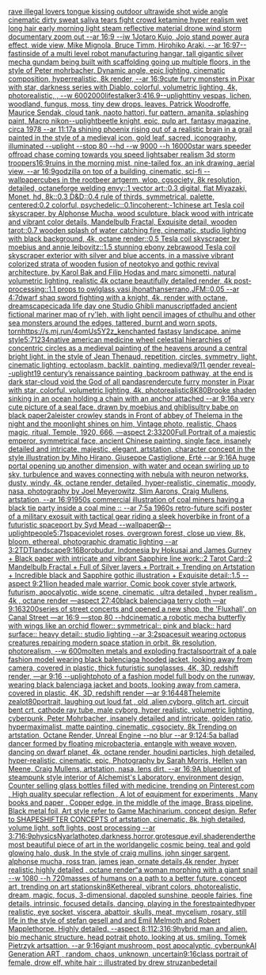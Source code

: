 [rave illegal lovers tongue kissing outdoor ultrawide shot wide angle cinematic dirty sweat saliva tears fight crowd ketamine hyper realism wet long hair early morning light steam  reflective material drone wind storm documentary zoom out --ar 16:9 --iw 1](https://www.ebank.nz/aiartgenerator?category=rave%20illegal%20lovers%20tongue%20kissing%20outdoor%20ultrawide%20shot%20wide%20angle%20cinematic%20dirty%20sweat%20saliva%20tears%20fight%20crowd%20ketamine%20hyper%20realism%20wet%20long%20hair%20early%20morning%20light%20steam%20%20reflective%20material%20drone%20wind%20storm%20documentary%20zoom%20out%20--ar%2016%3A9%20--iw%201)[Jotaro Kujo, Jojo stand power aura effect, wide view, Mike Mignola, Bruce Timm, Hirohiko Araki, --ar 16:9](https://www.ebank.nz/aiartgenerator?category=Jotaro%20Kujo%2C%20Jojo%20stand%20power%20aura%20effect%2C%20wide%20view%2C%20Mike%20Mignola%2C%20Bruce%20Timm%2C%20Hirohiko%20Araki%2C%20--ar%2016%3A9)[7](https://www.ebank.nz/aiartgenerator?category=7)[--fast](https://www.ebank.nz/aiartgenerator?category=--fast)[inside of a multi level robot manufacturing hangar, tall gigantic silver mecha gundam being built with scaffolding going up multiple floors, in the style of Peter mohrbacher, Dynamic angle, epic lighting, cinematic composition, hyperrealistic, 8k render, --ar 16:9](https://www.ebank.nz/aiartgenerator?category=inside%20of%20a%20multi%20level%20robot%20manufacturing%20hangar%2C%20tall%20gigantic%20silver%20mecha%20gundam%20being%20built%20with%20scaffolding%20going%20up%20multiple%20floors%2C%20in%20the%20style%20of%20Peter%20mohrbacher%2C%20Dynamic%20angle%2C%20epic%20lighting%2C%20cinematic%20composition%2C%20hyperrealistic%2C%208k%20render%2C%20--ar%2016%3A9)[cute furry monsters in Pixar with star, darkness series with Diablo, colorful, volumetric lighting, 4k, photorealistic, , --w 600](https://www.ebank.nz/aiartgenerator?category=cute%20furry%20monsters%20in%20Pixar%20with%20star%2C%20darkness%20series%20with%20Diablo%2C%20colorful%2C%20volumetric%20lighting%2C%204k%2C%20photorealistic%2C%20%2C%20--w%20600)[2000](https://www.ebank.nz/aiartgenerator?category=2000)[lifestalker](https://www.ebank.nz/aiartgenerator?category=lifestalker)[3:4](https://www.ebank.nz/aiartgenerator?category=3%3A4)[16.9](https://www.ebank.nz/aiartgenerator?category=16.9)[--uplight](https://www.ebank.nz/aiartgenerator?category=--uplight)[tiny vespas, lichen, woodland, fungus, moss, tiny dew drops. leaves. Patrick Woodroffe, Maurice Sendak, cloud tank, naoto hattori, fur pattern, amanita, splashing paint, Macro nikon](https://www.ebank.nz/aiartgenerator?category=tiny%20vespas%2C%20lichen%2C%20woodland%2C%20fungus%2C%20moss%2C%20tiny%20dew%20drops.%20leaves.%20Patrick%20Woodroffe%2C%20Maurice%20Sendak%2C%20cloud%20tank%2C%20naoto%20hattori%2C%20fur%20pattern%2C%20amanita%2C%20splashing%20paint%2C%20Macro%20nikon)[--uplight](https://www.ebank.nz/aiartgenerator?category=--uplight)[beetle knight, epic, pulp art, fantasy magazine, circa 1978 --ar 11:17](https://www.ebank.nz/aiartgenerator?category=beetle%20knight%2C%20epic%2C%20pulp%20art%2C%20fantasy%20magazine%2C%20circa%201978%20--ar%2011%3A17)[a shining phoenix rising out of a realistic brain in a grail painted in the style of a medieval icon, gold leaf, sacred, iconography, illuminated --uplight --stop 80 --hd --w 9000 --h 16000](https://www.ebank.nz/aiartgenerator?category=a%20shining%20phoenix%20rising%20out%20of%20a%20realistic%20brain%20in%20a%20grail%20painted%20in%20the%20style%20of%20a%20medieval%20icon%2C%20gold%20leaf%2C%20sacred%2C%20iconography%2C%20illuminated%20--uplight%20--stop%2080%20--hd%20--w%209000%20--h%2016000)[star wars speeder offroad chase coming towards you speed lightsaber realism 3d storm troopers](https://www.ebank.nz/aiartgenerator?category=star%20wars%20speeder%20offroad%20chase%20coming%20towards%20you%20speed%20lightsaber%20realism%203d%20storm%20troopers)[16:9](https://www.ebank.nz/aiartgenerator?category=16%3A9)[ruins in the morning mist, nine-tailed fox, an ink drawing, aerial view,  --ar 16:9](https://www.ebank.nz/aiartgenerator?category=ruins%20in%20the%20morning%20mist%2C%20nine-tailed%20fox%2C%20an%20ink%20drawing%2C%20aerial%20view%2C%20%20--ar%2016%3A9)[godzilla on top of a building, cinematic, sci-fi --wallpaper](https://www.ebank.nz/aiartgenerator?category=godzilla%20on%20top%20of%20a%20building%2C%20cinematic%2C%20sci-fi%20--wallpaper)[cubes in the rootbeer artgerm, wlop, cgsociety, 8k resolution, detailed, octane](https://www.ebank.nz/aiartgenerator?category=cubes%20in%20the%20rootbeer%20artgerm%2C%20wlop%2C%20cgsociety%2C%208k%20resolution%2C%20detailed%2C%20octane)[forge welding envy::1 vector art::0.3 digital, flat Miyazaki, Monet, hd, 8k::0.3 D&D::0.4 rule of thirds, symmetrical, palette, centered:0.2 colorful, psychedelic::0.1](https://www.ebank.nz/aiartgenerator?category=forge%20welding%20envy%3A%3A1%20vector%20art%3A%3A0.3%20digital%2C%20flat%20Miyazaki%2C%20Monet%2C%20hd%2C%208k%3A%3A0.3%20D%26D%3A%3A0.4%20rule%20of%20thirds%2C%20symmetrical%2C%20palette%2C%20centered%3A0.2%20colorful%2C%20psychedelic%3A%3A0.1)[incoherent:-1](https://www.ebank.nz/aiartgenerator?category=incoherent%3A-1)[chinese art Tesla coil skyscraper, by Alphonse Mucha, wood sculpture, black wood with intricate and vibrant color details, Mandelbulb Fractal, Exquisite detail, wooden tarot::0.7 wooden splash of water catching fire, cinematic, studio lighting with black background, 4k, octane render::0.5 Tesla coil skyscraper by moebius and annie leibovitz::1.5 stunning ebony zebrawood Tesla coil skyscraper exterior with silver and blue accents, in a massive vibrant colorized strata of wooden fusion of neotokyo and gothic revival architecture, by Karol Bak and Filip Hodas and marc simonetti, natural volumetric lighting, realistic 4k octane beautifully detailed render, 4k post-processing::1.1 props to owlglass,vasi,jhonathanserrano,JFM::0.05 --ar 4:7](https://www.ebank.nz/aiartgenerator?category=chinese%20art%20Tesla%20coil%20skyscraper%2C%20by%20Alphonse%20Mucha%2C%20wood%20sculpture%2C%20black%20wood%20with%20intricate%20and%20vibrant%20color%20details%2C%20Mandelbulb%20Fractal%2C%20Exquisite%20detail%2C%20wooden%20tarot%3A%3A0.7%20wooden%20splash%20of%20water%20catching%20fire%2C%20cinematic%2C%20studio%20lighting%20with%20black%20background%2C%204k%2C%20octane%20render%3A%3A0.5%20Tesla%20coil%20skyscraper%20by%20moebius%20and%20annie%20leibovitz%3A%3A1.5%20stunning%20ebony%20zebrawood%20Tesla%20coil%20skyscraper%20exterior%20with%20silver%20and%20blue%20accents%2C%20in%20a%20massive%20vibrant%20colorized%20strata%20of%20wooden%20fusion%20of%20neotokyo%20and%20gothic%20revival%20architecture%2C%20by%20Karol%20Bak%20and%20Filip%20Hodas%20and%20marc%20simonetti%2C%20natural%20volumetric%20lighting%2C%20realistic%204k%20octane%20beautifully%20detailed%20render%2C%204k%20post-processing%3A%3A1.1%20props%20to%20owlglass%2Cvasi%2Cjhonathanserrano%2CJFM%3A%3A0.05%20--ar%204%3A7)[dwarf shaq sword fighting with a knight, 4k, render with octane, dreamscape](https://www.ebank.nz/aiartgenerator?category=dwarf%20shaq%20sword%20fighting%20with%20a%20knight%2C%204k%2C%20render%20with%20octane%2C%20dreamscape)[cicada life day one Studio Ghibli manuscript](https://www.ebank.nz/aiartgenerator?category=cicada%20life%20day%20one%20Studio%20Ghibli%20manuscript)[faded ancient fictional mariner map of ry'leh, with light pencil images of cthulhu and other sea monsters around the edges, tattered, burnt and worn spots, torn](https://www.ebank.nz/aiartgenerator?category=faded%20ancient%20fictional%20mariner%20map%20of%20ry%27leh%2C%20with%20light%20pencil%20images%20of%20cthulhu%20and%20other%20sea%20monsters%20around%20the%20edges%2C%20tattered%2C%20burnt%20and%20worn%20spots%2C%20torn)[<https://s.mj.run/4omUs5Y2z_k>](https://www.ebank.nz/aiartgenerator?category=%3Chttps%3A//s.mj.run/4omUs5Y2z_k%3E)[enchanted fastasy landscape. anime style](https://www.ebank.nz/aiartgenerator?category=enchanted%20fastasy%20landscape.%20anime%20style)[5:7](https://www.ebank.nz/aiartgenerator?category=5%3A7)[1234](https://www.ebank.nz/aiartgenerator?category=1234)[native american medicine wheel  celestial hierarchies of concentric circles as a medieval painting of the heavens around a central bright light, in the style of Jean Thenaud, repetition, circles, symmetry, light, cinematic lighting, ectoplasm, backlit, painting, medieval](https://www.ebank.nz/aiartgenerator?category=native%20american%20medicine%20wheel%20%20celestial%20hierarchies%20of%20concentric%20circles%20as%20a%20medieval%20painting%20of%20the%20heavens%20around%20a%20central%20bright%20light%2C%20in%20the%20style%20of%20Jean%20Thenaud%2C%20repetition%2C%20circles%2C%20symmetry%2C%20light%2C%20cinematic%20lighting%2C%20ectoplasm%2C%20backlit%2C%20painting%2C%20medieval)[9/11 gender reveal](https://www.ebank.nz/aiartgenerator?category=9/11%20gender%20reveal)[--uplight](https://www.ebank.nz/aiartgenerator?category=--uplight)[19 century’s renaissance painting ,backroom pathway, at the end is dark star-cloud void,](https://www.ebank.nz/aiartgenerator?category=19%20century%E2%80%99s%20renaissance%20painting%20%2Cbackroom%20pathway%2C%20at%20the%20end%20is%20dark%20star-cloud%20void%2C)[the God of all pandas](https://www.ebank.nz/aiartgenerator?category=the%20God%20of%20all%20pandas)[render](https://www.ebank.nz/aiartgenerator?category=render)[cute furry monster in Pixar with star, colorful, volumetric lighting, 4k, photorealistic](https://www.ebank.nz/aiartgenerator?category=cute%20furry%20monster%20in%20Pixar%20with%20star%2C%20colorful%2C%20volumetric%20lighting%2C%204k%2C%20photorealistic)[8K](https://www.ebank.nz/aiartgenerator?category=8K)[80](https://www.ebank.nz/aiartgenerator?category=80)[Brooke shaden sinking in an ocean holding a chain with an anchor attached --ar 9:16](https://www.ebank.nz/aiartgenerator?category=Brooke%20shaden%20sinking%20in%20an%20ocean%20holding%20a%20chain%20with%20an%20anchor%20attached%20--ar%209%3A16)[a very cute picture of a seal face, drawn by moebius and ghibli](https://www.ebank.nz/aiartgenerator?category=a%20very%20cute%20picture%20of%20a%20seal%20face%2C%20drawn%20by%20moebius%20and%20ghibli)[sultry babe on black paper](https://www.ebank.nz/aiartgenerator?category=sultry%20babe%20on%20black%20paper)[2](https://www.ebank.nz/aiartgenerator?category=2)[aleister crowley stands in Front of abbey  of Thelema in the night and the moonlight shines on him, Vintage photo, realistic, Chaos magic, ritual, Temple, 1920, 666, —aspect 2:3](https://www.ebank.nz/aiartgenerator?category=aleister%20crowley%20stands%20in%20Front%20of%20abbey%20%20of%20Thelema%20in%20the%20night%20and%20the%20moonlight%20shines%20on%20him%2C%20Vintage%20photo%2C%20realistic%2C%20Chaos%20magic%2C%20ritual%2C%20Temple%2C%201920%2C%20666%2C%20%E2%80%94aspect%202%3A3)[3200](https://www.ebank.nz/aiartgenerator?category=3200)[Full Portrait of a majestic emperor, symmetrical face, ancient Chinese painting, single face, insanely detailed and intricate, majestic, elegant, artstation, character concept in the style illustration by Miho Hirano, Giuseppe Castiglione, Erté --ar 9:16](https://www.ebank.nz/aiartgenerator?category=Full%20Portrait%20of%20a%20majestic%20emperor%2C%20symmetrical%20face%2C%20ancient%20Chinese%20painting%2C%20single%20face%2C%20insanely%20detailed%20and%20intricate%2C%20majestic%2C%20elegant%2C%20artstation%2C%20character%20concept%20in%20the%20style%20illustration%20by%20Miho%20Hirano%2C%20Giuseppe%20Castiglione%2C%20Ert%C3%A9%20--ar%209%3A16)[A huge portal opening up another dimension, with water and ocean swirling up to sky, turbulence and waves connecting with nebula with neuron networks, dusty, windy, 4k, octane render, detailed, hyper-realistic, cinematic, moody, nasa, photography by Joel Meyerowitz, Slim Aarons, Craig Mullens, artstation, --ar 16:9](https://www.ebank.nz/aiartgenerator?category=A%20huge%20portal%20opening%20up%20another%20dimension%2C%20with%20water%20and%20ocean%20swirling%20up%20to%20sky%2C%20turbulence%20and%20waves%20connecting%20with%20nebula%20with%20neuron%20networks%2C%20dusty%2C%20windy%2C%204k%2C%20octane%20render%2C%20detailed%2C%20hyper-realistic%2C%20cinematic%2C%20moody%2C%20nasa%2C%20photography%20by%20Joel%20Meyerowitz%2C%20Slim%20Aarons%2C%20Craig%20Mullens%2C%20artstation%2C%20--ar%2016%3A9)[1950s commercial illustration of coal miners having a black tie party inside a coal mine :: --ar 7:5](https://www.ebank.nz/aiartgenerator?category=1950s%20commercial%20illustration%20of%20coal%20miners%20having%20a%20black%20tie%20party%20inside%20a%20coal%20mine%20%3A%3A%20--ar%207%3A5)[a 1960s retro-future scifi poster of a military exosuit with tactical gear riding a sleek hoverbike in front of a futuristic spaceport by Syd Mead --wallpaper](https://www.ebank.nz/aiartgenerator?category=a%201960s%20retro-future%20scifi%20poster%20of%20a%20military%20exosuit%20with%20tactical%20gear%20riding%20a%20sleek%20hoverbike%20in%20front%20of%20a%20futuristic%20spaceport%20by%20Syd%20Mead%20--wallpaper)[😱](https://www.ebank.nz/aiartgenerator?category=%F0%9F%98%B1)[--uplight](https://www.ebank.nz/aiartgenerator?category=--uplight)[people](https://www.ebank.nz/aiartgenerator?category=people)[5:7](https://www.ebank.nz/aiartgenerator?category=5%3A7)[1](https://www.ebank.nz/aiartgenerator?category=1)[space](https://www.ebank.nz/aiartgenerator?category=space)[violet roses, overgrown forest, close up view, 8k, bloom, ethereal, photographic dramatic lighting --ar 3:2](https://www.ebank.nz/aiartgenerator?category=violet%20roses%2C%20overgrown%20forest%2C%20close%20up%20view%2C%208k%2C%20bloom%2C%20ethereal%2C%20photographic%20dramatic%20lighting%20--ar%203%3A2)[TDT](https://www.ebank.nz/aiartgenerator?category=TDT)[landscape](https://www.ebank.nz/aiartgenerator?category=landscape)[9:16](https://www.ebank.nz/aiartgenerator?category=9%3A16)[Borobudur, Indonesia by Hokusai and James Gurney + Black paper with intricate and vibrant Sapphire line work::2 Tarot Card::2 Mandelbulb Fractal + Full of Silver layers + Portrait + Trending on Artstation + Incredible black and Sapphire gothic illustration + Exquisite detail::1.5 --aspect 9:21](https://www.ebank.nz/aiartgenerator?category=Borobudur%2C%20Indonesia%20by%20Hokusai%20and%20James%20Gurney%20%2B%20Black%20paper%20with%20intricate%20and%20vibrant%20Sapphire%20line%20work%3A%3A2%20Tarot%20Card%3A%3A2%20Mandelbulb%20Fractal%20%2B%20Full%20of%20Silver%20layers%20%2B%20Portrait%20%2B%20Trending%20on%20Artstation%20%2B%20Incredible%20black%20and%20Sapphire%20gothic%20illustration%20%2B%20Exquisite%20detail%3A%3A1.5%20--aspect%209%3A21)[lion headed male warrior, Comic book cover style artwork, futurism, apocalyptic, wide scene, cinematic , ultra detailed , hyper realism . 4k , octane render —aspect 27:40](https://www.ebank.nz/aiartgenerator?category=lion%20headed%20male%20warrior%2C%20Comic%20book%20cover%20style%20artwork%2C%20futurism%2C%20apocalyptic%2C%20wide%20scene%2C%20cinematic%20%2C%20ultra%20detailed%20%2C%20hyper%20realism%20.%204k%20%2C%20octane%20render%20%E2%80%94aspect%2027%3A40)[black balenciaga terry cloth —ar 9:16](https://www.ebank.nz/aiartgenerator?category=black%20balenciaga%20terry%20cloth%20%E2%80%94ar%209%3A16)[3200](https://www.ebank.nz/aiartgenerator?category=3200)[series of street concerts and opened a new shop, the 'Fluxhall', on Canal Street —ar 16:9 —stop 80 --hd](https://www.ebank.nz/aiartgenerator?category=series%20of%20street%20concerts%20and%20opened%20a%20new%20shop%2C%20the%20%27Fluxhall%27%2C%20on%20Canal%20Street%20%E2%80%94ar%2016%3A9%20%E2%80%94stop%2080%20--hd)[cinematic,](https://www.ebank.nz/aiartgenerator?category=cinematic%2C)[a robotic mecha butterfly with wings like an orchid flower:: symmetrical:: pink and black:: hard surface:: heavy detail:: studio lighting --ar 3:2](https://www.ebank.nz/aiartgenerator?category=a%20robotic%20mecha%20butterfly%20with%20wings%20like%20an%20orchid%20flower%3A%3A%20symmetrical%3A%3A%20pink%20and%20black%3A%3A%20hard%20surface%3A%3A%20heavy%20detail%3A%3A%20studio%20lighting%20--ar%203%3A2)[spacesuit wearing octopus creatures repairing modern space station in orbit, 8k resolution, photorealism, --w 600](https://www.ebank.nz/aiartgenerator?category=spacesuit%20wearing%20octopus%20creatures%20repairing%20modern%20space%20station%20in%20orbit%2C%208k%20resolution%2C%20photorealism%2C%20--w%20600)[molten metals and exploding fractals](https://www.ebank.nz/aiartgenerator?category=molten%20metals%20and%20exploding%20fractals)[portrait of a pale fashion model wearing black balenciaga hooded jacket, looking away from camera, covered in plastic, thick futuristic sunglasses, 4K, 3D, redshift render, —ar 9:16 --uplight](https://www.ebank.nz/aiartgenerator?category=portrait%20of%20a%20pale%20fashion%20model%20wearing%20black%20balenciaga%20hooded%20jacket%2C%20looking%20away%20from%20camera%2C%20covered%20in%20plastic%2C%20thick%20futuristic%20sunglasses%2C%204K%2C%203D%2C%20redshift%20render%2C%20%E2%80%94ar%209%3A16%20--uplight)[photo of a fashion model full body on the runway, wearing black balenciaga jacket and boots, looking away from camera, covered in plastic, 4K, 3D, redshift render —ar 9:16](https://www.ebank.nz/aiartgenerator?category=photo%20of%20a%20fashion%20model%20full%20body%20on%20the%20runway%2C%20wearing%20black%20balenciaga%20jacket%20and%20boots%2C%20looking%20away%20from%20camera%2C%20covered%20in%20plastic%2C%204K%2C%203D%2C%20redshift%20render%20%E2%80%94ar%209%3A16)[448](https://www.ebank.nz/aiartgenerator?category=448)[Thelemite zealot](https://www.ebank.nz/aiartgenerator?category=Thelemite%20zealot)[80](https://www.ebank.nz/aiartgenerator?category=80)[portrait, laughing out loud,fat , old ,alien,cyborg, glitch art, circuit bent crt, cathode ray tube, male cyborg, hyper realistic, volumetric lighting, cyberpunk, Peter Mohrbacher, insanely detailed and intricate, golden ratio, hypermaximalist, matte painting, cinematic, cgsociety, 8k Trending on artstation, Octane Render, Unreal Engine --no blur --ar 9:12](https://www.ebank.nz/aiartgenerator?category=portrait%2C%20laughing%20out%20loud%2Cfat%20%2C%20old%20%2Calien%2Ccyborg%2C%20glitch%20art%2C%20circuit%20bent%20crt%2C%20cathode%20ray%20tube%2C%20male%20cyborg%2C%20hyper%20realistic%2C%20volumetric%20lighting%2C%20cyberpunk%2C%20Peter%20Mohrbacher%2C%20insanely%20detailed%20and%20intricate%2C%20golden%20ratio%2C%20hypermaximalist%2C%20matte%20painting%2C%20cinematic%2C%20cgsociety%2C%208k%20Trending%20on%20artstation%2C%20Octane%20Render%2C%20Unreal%20Engine%20--no%20blur%20--ar%209%3A12)[4:5](https://www.ebank.nz/aiartgenerator?category=4%3A5)[a ballad dancer formed by floating microbacteria, entangle with weave woven, dancing on dwarf planet, 4k, octane render, houdini particles, high detailed, hyper-realistic, cinematic, epic, Photography by Sarah Morris, Hellen van Meene, Craig Mullens, artstation, nasa, lens dirt, --ar 16:9](https://www.ebank.nz/aiartgenerator?category=a%20ballad%20dancer%20formed%20by%20floating%20microbacteria%2C%20entangle%20with%20weave%20woven%2C%20dancing%20on%20dwarf%20planet%2C%204k%2C%20octane%20render%2C%20houdini%20particles%2C%20high%20detailed%2C%20hyper-realistic%2C%20cinematic%2C%20epic%2C%20Photography%20by%20Sarah%20Morris%2C%20Hellen%20van%20Meene%2C%20Craig%20Mullens%2C%20artstation%2C%20nasa%2C%20lens%20dirt%2C%20--ar%2016%3A9)[A blueprint of steampunk style interior of Alchemist's Laboratory,  environment  design, Counter selling glass bottles filled with medicine,  trending on Pinterest.com  , High quality specular reflection , A lot of equipment for experiments , Many books and paper ,  Copper  edge, in the middle of the image, Brass pipeline,  Black metal foil,  Art style refer to Game Machinarium.  concept design, Refer to SHAPESHIFTER CONCEPTS  of artstation, cinematic,  8k, high detailed,  volume light,  soft lights,  post processing    --ar 3:7](https://www.ebank.nz/aiartgenerator?category=A%20blueprint%20of%20steampunk%20style%20interior%20of%20Alchemist%27s%20Laboratory%2C%20%20environment%20%20design%2C%20Counter%20selling%20glass%20bottles%20filled%20with%20medicine%2C%20%20trending%20on%20Pinterest.com%20%20%2C%20High%20quality%20specular%20reflection%20%2C%20A%20lot%20of%20equipment%20for%20experiments%20%2C%20Many%20books%20and%20paper%20%2C%20%20Copper%20%20edge%2C%20in%20the%20middle%20of%20the%20image%2C%20Brass%20pipeline%2C%20%20Black%20metal%20foil%2C%20%20Art%20style%20refer%20to%20Game%20Machinarium.%20%20concept%20design%2C%20Refer%20to%20SHAPESHIFTER%20CONCEPTS%20%20of%20artstation%2C%20cinematic%2C%20%208k%2C%20high%20detailed%2C%20%20volume%20light%2C%20%20soft%20lights%2C%20%20post%20processing%20%20%20%20--ar%203%3A7)[16:9](https://www.ebank.nz/aiartgenerator?category=16%3A9)[physics](https://www.ebank.nz/aiartgenerator?category=physics)[Nyarlathotep,darkness,horror,grotesque,evil,shade](https://www.ebank.nz/aiartgenerator?category=Nyarlathotep%2Cdarkness%2Chorror%2Cgrotesque%2Cevil%2Cshade)[render](https://www.ebank.nz/aiartgenerator?category=render)[the most beautiful piece of art in the world](https://www.ebank.nz/aiartgenerator?category=the%20most%20beautiful%20piece%20of%20art%20in%20the%20world)[angelic cosmic being, teal and gold glowing halo, dusk, In the style of craig mullins, john singer sargent, alphonse mucha, ross tran, james jean, ornate details,4k render ,hyper realistic,highly detailed , octane render](https://www.ebank.nz/aiartgenerator?category=angelic%20cosmic%20being%2C%20teal%20and%20gold%20glowing%20halo%2C%20dusk%2C%20In%20the%20style%20of%20craig%20mullins%2C%20john%20singer%20sargent%2C%20alphonse%20mucha%2C%20ross%20tran%2C%20james%20jean%2C%20ornate%20details%2C4k%20render%20%2Chyper%20realistic%2Chighly%20detailed%20%2C%20octane%20render)[“](https://www.ebank.nz/aiartgenerator?category=%E2%80%9C)[a woman morphing with a giant snail --w 1080 --h 720](https://www.ebank.nz/aiartgenerator?category=a%20woman%20morphing%20with%20a%20giant%20snail%20--w%201080%20--h%20720)[masses of humans on a path to a better future. concept art, trending on art station](https://www.ebank.nz/aiartgenerator?category=masses%20of%20humans%20on%20a%20path%20to%20a%20better%20future.%20concept%20art%2C%20trending%20on%20art%20station)[skin](https://www.ebank.nz/aiartgenerator?category=skin)[8K](https://www.ebank.nz/aiartgenerator?category=8K)[ethereal, vibrant colors, photorealistic, dream, magic, focus, 3-dimensional, dappled sunshine, people fairies, fine details, intrinsic, focused details, dancing, playing in the forest](https://www.ebank.nz/aiartgenerator?category=ethereal%2C%20vibrant%20colors%2C%20photorealistic%2C%20dream%2C%20magic%2C%20focus%2C%203-dimensional%2C%20dappled%20sunshine%2C%20people%20fairies%2C%20fine%20details%2C%20intrinsic%2C%20focused%20details%2C%20dancing%2C%20playing%20in%20the%20forest)[painted](https://www.ebank.nz/aiartgenerator?category=painted)[hyper realistic, eye socket, viscera, abattoir, skulls, meat, mycelium, rosary, still life in the style of stefan gesell and and Emil Melmoth and Robert Mapplethorpe. Highly detailed.  --aspect 8:11](https://www.ebank.nz/aiartgenerator?category=hyper%20realistic%2C%20eye%20socket%2C%20viscera%2C%20abattoir%2C%20skulls%2C%20meat%2C%20mycelium%2C%20rosary%2C%20still%20life%20in%20the%20style%20of%20stefan%20gesell%20and%20and%20Emil%20Melmoth%20and%20Robert%20Mapplethorpe.%20Highly%20detailed.%20%20--aspect%208%3A11)[2:3](https://www.ebank.nz/aiartgenerator?category=2%3A3)[16:9](https://www.ebank.nz/aiartgenerator?category=16%3A9)[hybrid man and alien. bio mechanic structure. head potrait photo. looking at us. smiling. Tomek Pietrzyk artsattion. --ar 9:16](https://www.ebank.nz/aiartgenerator?category=hybrid%20man%20and%20alien.%20bio%20mechanic%20structure.%20head%20potrait%20photo.%20looking%20at%20us.%20smiling.%20Tomek%20Pietrzyk%20artsattion.%20--ar%209%3A16)[giant mushroom, post apocalyptic, cyberpunk](https://www.ebank.nz/aiartgenerator?category=giant%20mushroom%2C%20post%20apocalyptic%2C%20cyberpunk)[AI Generation ART , random, chaos, unknown, uncertain](https://www.ebank.nz/aiartgenerator?category=AI%20Generation%20ART%20%2C%20random%2C%20chaos%2C%20unknown%2C%20uncertain)[9:16](https://www.ebank.nz/aiartgenerator?category=9%3A16)[class portrait of female, drow elf, white hair :: illustrated by drew struzan](https://www.ebank.nz/aiartgenerator?category=class%20portrait%20of%20female%2C%20drow%20elf%2C%20white%20hair%20%3A%3A%20illustrated%20by%20drew%20struzan)[be](https://www.ebank.nz/aiartgenerator?category=be)[detail](https://www.ebank.nz/aiartgenerator?category=detail)